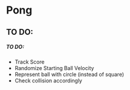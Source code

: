 # Pong

## TO DO:
##### TO DO:
* Track Score
* Randomize Starting Ball Velocity
* Represent ball with circle (instead of square)
* Check collision accordingly
